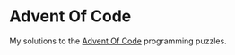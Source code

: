 # Advent Of Code
My solutions to the [Advent Of Code](https://adventofcode.com/) programming puzzles.
